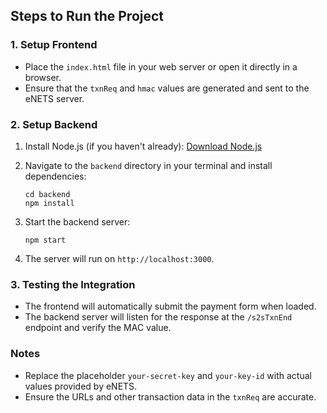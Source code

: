 ## Steps to Run the Project

### 1. Setup Frontend

- Place the `index.html` file in your web server or open it directly in a browser.
- Ensure that the `txnReq` and `hmac` values are generated and sent to the eNETS server.

### 2. Setup Backend

1. Install Node.js (if you haven't already): [Download Node.js](https://nodejs.org/)
2. Navigate to the `backend` directory in your terminal and install dependencies:

   ```
   cd backend
   npm install
   ```

3. Start the backend server:

   ```
   npm start
   ```

4. The server will run on `http://localhost:3000`.

### 3. Testing the Integration

- The frontend will automatically submit the payment form when loaded.
- The backend server will listen for the response at the `/s2sTxnEnd` endpoint and verify the MAC value.

### Notes

- Replace the placeholder `your-secret-key` and `your-key-id` with actual values provided by eNETS.
- Ensure the URLs and other transaction data in the `txnReq` are accurate.
